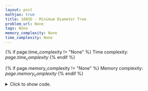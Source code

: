```yaml
---
layout: post
mathjax: true
title: 1085D - Minimum Diameter Tree
problem_url: None
tags: None
memory_complexity: None
time_complexity: None
---
```




{% if page.time_complexity != "None" %}
Time complexity: ${{ page.time_complexity }}$
{% endif %}

{% if page.memory_complexity != "None" %}
Memory complexity: ${{ page.memory_complexity }}$
{% endif %}

<details>
<summary>
<p style="display:inline">Click to show code.</p>
</summary>
```cpp
{% raw %}
using namespace std;
using ll = long long;
using ii = pair<int, int>;
using vi = vector<int>;
int const NMAX = 1e5 + 11;
int n, s, deg[NMAX];
vi g[NMAX];
void dfs(int u, int p)
{
    deg[u] = 0;
    for (auto v : g[u])
    {
        deg[u]++;
        if (v != p)
            dfs(v, u);
    }
}
int main(void)
{
    cin >> n >> s;
    for (int i = 0; i < n - 1; ++i)
    {
        int u, v;
        cin >> u >> v;
        g[u].push_back(v);
        g[v].push_back(u);
    }
    dfs(1, 0);
    int l = count_if(deg + 1, deg + n + 1, [](int d) { return d == 1; });
    cout << fixed << setprecision(12) << (2.0 * s) / (1.0 * l) << endl;
    return 0;
}

{% endraw %}
```
</details>

